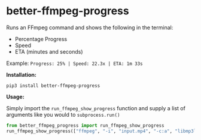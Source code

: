 # better-ffmpeg-progress
Runs an FFmpeg command and shows the following in the terminal:
- Percentage Progress
- Speed
- ETA (minutes and seconds)

Example: `Progress: 25% | Speed: 22.3x | ETA: 1m 33s`

**Installation:**

`pip3 install better-ffmpeg-progress`

**Usage:**

Simply import the `run_ffmpeg_show_progress` function and supply a list of arguments like you would to `subprocess.run()`
```py
from better_ffmpeg_progress import run_ffmpeg_show_progress
run_ffmpeg_show_progress(["ffmpeg", "-i", "input.mp4", "-c:a", "libmp3lame", "output.mp3"])
```